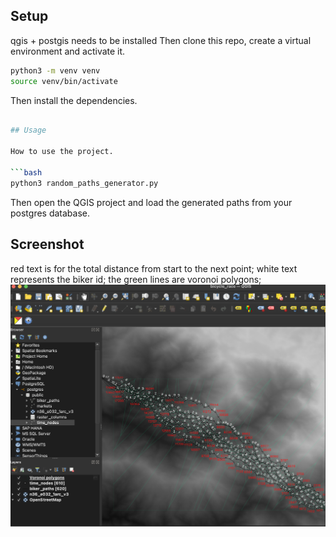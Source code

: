 ## Setup

qgis + postgis needs to be installed
Then clone this repo, create a virtual environment and activate it.

```bash
python3 -m venv venv
source venv/bin/activate
```

Then install the dependencies.

```bash

## Usage

How to use the project.

```bash
python3 random_paths_generator.py
```

Then open the QGIS project and load the generated paths from your postgres database.

## Screenshot
red text is for the total distance from start to the next point;
white text represents the biker id;
the green lines are voronoi polygons;
![Screenshot](0.png)